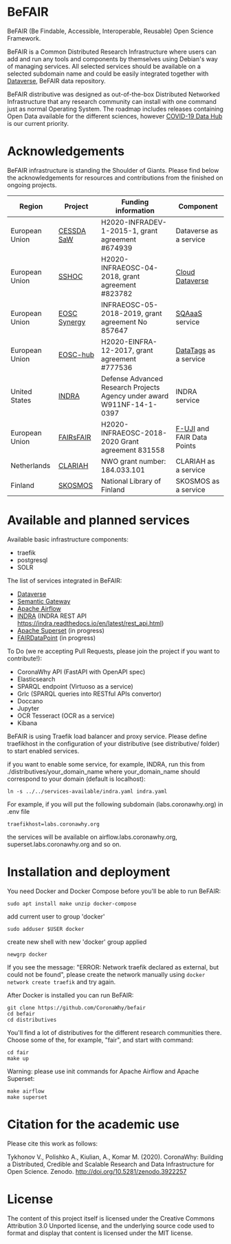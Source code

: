 # BeFAIR
BeFAIR (Be Findable, Accessible, Interoperable, Reusable) Open Science Framework.

BeFAIR is a Common Distributed Research Infrastructure where users can add and run any tools and components by themselves using Debian's way of managing services.
All selected services should be available on a selected subdomain name and could be easily integrated together with [Dataverse](https://dataverse.org), BeFAIR data repository.

BeFAIR distributive was designed as out-of-the-box Distributed Networked Infrastructure that any research community can install with one command just as normal Operating System. The roadmap includes releases containing Open Data available for the different sciences, however [COVID-19 Data Hub](http://datasets.coronawhy.org) is our current priority.

# Acknowledgements
BeFAIR infrastructure is standing the Shoulder of Giants. Please find below the acknowledgements for resources and contributions from the finished on ongoing projects.

Region | Project  | Funding information | Component |
| ------------- | ------------- | ------------- | ------------- |
| European Union | [CESSDA SaW](https://cordis.europa.eu/project/id/674939) | H2020-INFRADEV-1-2015-1, grant agreement #674939 | Dataverse as a service |
| European Union | [SSHOC](https://sshopencloud.eu) | H2020-INFRAEOSC-04-2018, grant agreement #823782 | [Cloud Dataverse](https://www.sshopencloud.eu/news/developing-sshoc-dataverse) |
| European Union | [EOSC Synergy](https://www.eosc-synergy.eu) | INFRAEOSC-05-2018-2019, grant agreement No 857647 | [SQAaaS](https://www.eosc-synergy.eu/home/software-services/) service |
| European Union | [EOSC-hub](https://www.eosc-hub.eu) | H2020-EINFRA-12-2017, grant agreement #777536 | [DataTags](https://github.com/Dans-labs/datatags-service) as a service |
| United States | [INDRA](https://indralab.github.io) | Defense Advanced Research Projects Agency under award W911NF-14-1-0397 | INDRA service |
| European Union | [FAIRsFAIR](https://www.fairsfair.eu) | H2020-INFRAEOSC-2018-2020 Grant agreement 831558 | [F-UJI](https://www.fairsfair.eu/f-uji-automated-fair-data-assessment-tool) and FAIR Data Points |
| Netherlands | [CLARIAH](https://clariah.nl) | NWO grant number: 184.033.101 | CLARIAH as a service |
| Finland | [SKOSMOS](https://finto.fi) | National Library of Finland | SKOSMOS as a service |


# Available and planned services

Available basic infrastructure components:
* traefik
* postgresql
* SOLR

The list of services integrated in BeFAIR:
* [Dataverse](http://github.com/IQSS/dataverse) 
* [Semantic Gateway](https://github.com/Dans-labs/semantic-gateway)
* [Apache Airflow](https://github.com/apache/airflow)
* [INDRA](https://indralab.github.io) (INDRA REST API https://indra.readthedocs.io/en/latest/rest_api.html)
* [Apache Superset](https://github.com/apache/superset) (in progress) 
* [FAIRDataPoint](https://github.com/FAIRDataTeam/FAIRDataPoint) (in progress)

To Do (we re accepting Pull Requests, please join the project if you want to contribute!):
* CoronaWhy API (FastAPI with OpenAPI spec)
* Elasticsearch 
* SPARQL endpoint (Virtuoso as a service)
* Grlc (SPARQL queries into RESTful APIs convertor)
* Doccano 
* Jupyter 
* OCR Tesseract (OCR as a service)
* Kibana 

BeFAIR is using Traefik load balancer and proxy service. Please define traefikhost in the configuration of your distributive (see distributive/ folder) to start enabled services.

if you want to enable some service, for example, INDRA, run this from ./distributives/your_domain_name where your_domain_name should correspond to your domain (default is localhost):
```
ln -s ../../services-available/indra.yaml indra.yaml
```

For example, if you will put the following subdomain (labs.coronawhy.org) in .env file
```
traefikhost=labs.coronawhy.org
```
the services will be available on airflow.labs.coronawhy.org, superset.labs.coronawhy.org and so on.

# Installation and deployment

You need Docker and Docker Compose before you'll be able to run BeFAIR:
```
sudo apt install make unzip docker-compose
```
add current user to group 'docker'
```
sudo adduser $USER docker
```

create new shell with new 'docker' group applied
```
newgrp docker
```

If you see the message: "ERROR: Network traefik declared as external, but could not be found", please create the network manually using `docker network create traefik` and try again.

After Docker is installed you can run BeFAIR:
```
git clone https://github.com/CoronaWhy/befair
cd befair
cd distributives
```

You'll find a lot of distributives for the different research communities there. Choose some of the, for example, "fair", and start with command:
```
cd fair
make up
```

Warning: please use init commands for Apache Airflow and Apache Superset:
```
make airflow
make superset
```

# Citation for the academic use

Please cite this work as follows:

Tykhonov V., Polishko A., Kiulian, A., Komar M. (2020). CoronaWhy: Building a Distributed, Credible and Scalable Research and Data Infrastructure for Open Science. Zenodo. http://doi.org/10.5281/zenodo.3922257

# License

The content of this project itself is licensed under the Creative Commons Attribution 3.0 Unported license, and the underlying source code used to format and display that content is licensed under the MIT license.

